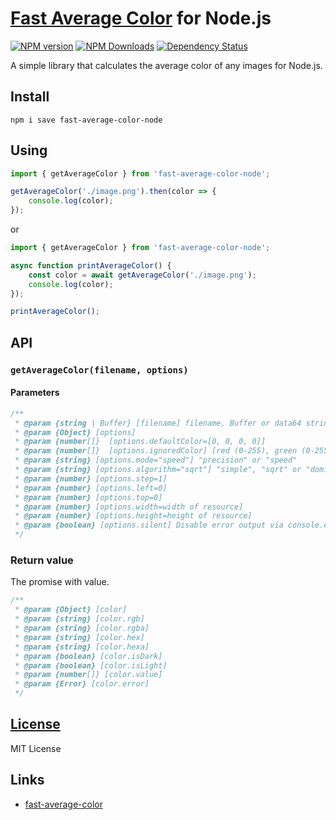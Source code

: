 # [Fast Average Color](https://github.com/fast-average-color/fast-average-color/) for Node.js
[![NPM version](https://img.shields.io/npm/v/fast-average-color-node.svg)](https://www.npmjs.com/package/fast-average-color-node)
[![NPM Downloads](https://img.shields.io/npm/dm/fast-average-color-node.svg?style=flat)](https://www.npmjs.org/package/fast-average-color-node)
[![Dependency Status](https://img.shields.io/david/fast-average-color/fast-average-color-node.svg)](https://david-dm.org/fast-average-color/fast-average-color-node)

A simple library that calculates the average color of any images for Node.js.

## Install
`npm i save fast-average-color-node`

## Using
```js
import { getAverageColor } from 'fast-average-color-node';

getAverageColor('./image.png').then(color => {
    console.log(color);
});
```
or
```js
import { getAverageColor } from 'fast-average-color-node';

async function printAverageColor() {
    const color = await getAverageColor('./image.png');
    console.log(color);
});

printAverageColor();
```

## API
### `getAverageColor(filename, options)`

#### Parameters
```js
/**
 * @param {string | Buffer} [filename] filename, Buffer or data64 string
 * @param {Object} [options]
 * @param {number[]}  [options.defaultColor=[0, 0, 0, 0]]
 * @param {number[]}  [options.ignoredColor] [red (0-255), green (0-255), blue (0-255), alpha (0-255)]
 * @param {string} [options.mode="speed"] "precision" or "speed"
 * @param {string} [options.algorithm="sqrt"] "simple", "sqrt" or "dominant"
 * @param {number} [options.step=1]
 * @param {number} [options.left=0]
 * @param {number} [options.top=0]
 * @param {number} [options.width=width of resource]
 * @param {number} [options.height=height of resource]
 * @param {boolean} [options.silent] Disable error output via console.error
 */
```

### Return value
The promise with value.

```js
/**
 * @param {Object} [color]
 * @param {string} [color.rgb]
 * @param {string} [color.rgba]
 * @param {string} [color.hex]
 * @param {string} [color.hexa]
 * @param {boolean} [color.isDark]
 * @param {boolean} [color.isLight]
 * @param {number[]} [color.value]
 * @param {Error} [color.error]
 */
```

## [License](LICENSE)
MIT License

## Links
- [fast-average-color](https://github.com/fast-average-color/fast-average-color/)

